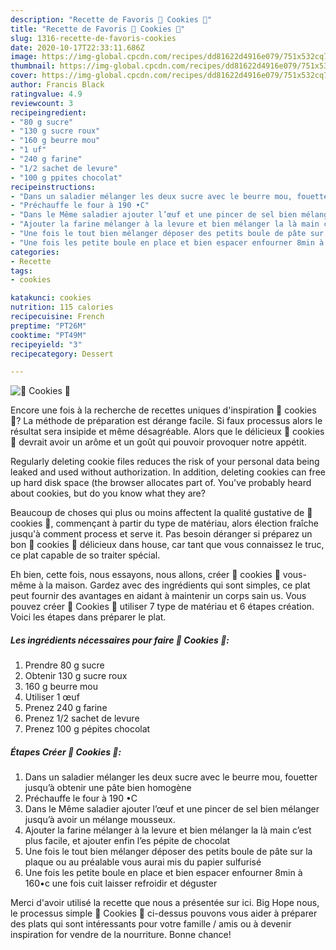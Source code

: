 ```yaml
---
description: "Recette de Favoris 🍪 Cookies 🍪"
title: "Recette de Favoris 🍪 Cookies 🍪"
slug: 1316-recette-de-favoris-cookies
date: 2020-10-17T22:33:11.686Z
image: https://img-global.cpcdn.com/recipes/dd81622d4916e079/751x532cq70/🍪-cookies-🍪-photo-principale-de-la-recette.jpg
thumbnail: https://img-global.cpcdn.com/recipes/dd81622d4916e079/751x532cq70/🍪-cookies-🍪-photo-principale-de-la-recette.jpg
cover: https://img-global.cpcdn.com/recipes/dd81622d4916e079/751x532cq70/🍪-cookies-🍪-photo-principale-de-la-recette.jpg
author: Francis Black
ratingvalue: 4.9
reviewcount: 3
recipeingredient:
- "80 g sucre"
- "130 g sucre roux"
- "160 g beurre mou"
- "1 uf"
- "240 g farine"
- "1/2 sachet de levure"
- "100 g ppites chocolat"
recipeinstructions:
- "Dans un saladier mélanger les deux sucre avec le beurre mou, fouetter jusqu’à obtenir une pâte bien homogène"
- "Préchauffe le four à 190 •C"
- "Dans le Même saladier ajouter l’œuf et une pincer de sel bien mélanger jusqu’à avoir un mélange mousseux."
- "Ajouter la farine mélanger à la levure et bien mélanger la là main c’est plus facile, et ajouter enfin l’es pépite de chocolat"
- "Une fois le tout bien mélanger déposer des petits boule de pâte sur la plaque ou au préalable vous aurai mis du papier sulfurisé"
- "Une fois les petite boule en place et bien espacer enfourner 8min à 160•c une fois cuit laisser refroidir et déguster"
categories:
- Recette
tags:
- cookies

katakunci: cookies 
nutrition: 115 calories
recipecuisine: French
preptime: "PT26M"
cooktime: "PT49M"
recipeyield: "3"
recipecategory: Dessert

---
```



![🍪 Cookies 🍪](https://img-global.cpcdn.com/recipes/dd81622d4916e079/751x532cq70/🍪-cookies-🍪-photo-principale-de-la-recette.jpg)

Encore une fois à la recherche de recettes uniques d'inspiration 🍪 cookies 🍪? La méthode de préparation est dérange facile. Si faux processus alors le résultat sera insipide et même désagréable. Alors que le délicieux 🍪 cookies 🍪 devrait avoir un arôme et un goût qui pouvoir provoquer notre appétit.

Regularly deleting cookie files reduces the risk of your personal data being leaked and used without authorization. In addition, deleting cookies can free up hard disk space (the browser allocates part of. You&#39;ve probably heard about cookies, but do you know what they are?

Beaucoup de choses qui plus ou moins affectent la qualité gustative de 🍪 cookies 🍪, commençant à partir du type de matériau, alors élection fraîche jusqu'à comment process et serve it. Pas besoin déranger si préparez un bon 🍪 cookies 🍪 délicieux dans house, car tant que vous connaissez le truc, ce plat capable de so traiter spécial.


Eh bien, cette fois, nous essayons, nous allons, créer 🍪 cookies 🍪 vous-même à la maison. Gardez avec des ingrédients qui sont simples, ce plat peut fournir des avantages en aidant à maintenir un corps sain us. Vous pouvez créer 🍪 Cookies 🍪 utiliser 7 type de matériau et 6 étapes création. Voici les étapes dans préparer le plat.

<!--inarticleads1-->

##### Les ingrédients nécessaires pour faire 🍪 Cookies 🍪:

1. Prendre 80 g sucre
1. Obtenir 130 g sucre roux
1.  160 g beurre mou
1. Utiliser 1 œuf
1. Prenez 240 g farine
1. Prenez 1/2 sachet de levure
1. Prenez 100 g pépites chocolat




<!--inarticleads2-->

##### Étapes Créer 🍪 Cookies 🍪:

1. Dans un saladier mélanger les deux sucre avec le beurre mou, fouetter jusqu’à obtenir une pâte bien homogène
1. Préchauffe le four à 190 •C
1. Dans le Même saladier ajouter l’œuf et une pincer de sel bien mélanger jusqu’à avoir un mélange mousseux.
1. Ajouter la farine mélanger à la levure et bien mélanger la là main c’est plus facile, et ajouter enfin l’es pépite de chocolat
1. Une fois le tout bien mélanger déposer des petits boule de pâte sur la plaque ou au préalable vous aurai mis du papier sulfurisé
1. Une fois les petite boule en place et bien espacer enfourner 8min à 160•c une fois cuit laisser refroidir et déguster





Merci d'avoir utilisé la recette que nous a présentée sur ici. Big Hope nous, le processus simple 🍪 Cookies 🍪 ci-dessus pouvons vous aider à préparer des plats qui sont intéressants pour votre famille / amis ou à devenir inspiration for vendre de la nourriture. Bonne chance!
